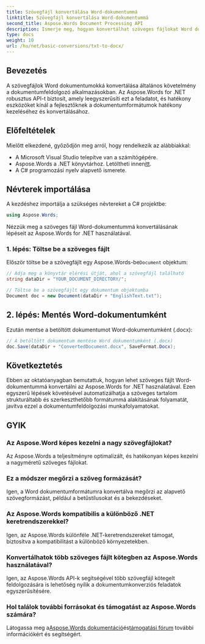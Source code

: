 ```yaml
---
title: Szövegfájl konvertálása Word-dokumentummá
linktitle: Szövegfájl konvertálása Word-dokumentummá
second_title: Aspose.Words Document Processing API
description: Ismerje meg, hogyan konvertálhat szöveges fájlokat Word dokumentumokká az Aspose.Words for .NET használatával. Hatékonyan kezelheti a dokumentumkonverziókat átfogó útmutatónkkal.
type: docs
weight: 10
url: /hu/net/basic-conversions/txt-to-docx/
---
```

## Bevezetés

A szövegfájlok Word dokumentumokká konvertálása általános követelmény a dokumentumfeldolgozó alkalmazásokban. Az Aspose.Words for .NET robusztus API-t biztosít, amely leegyszerűsíti ezt a feladatot, és hatékony eszközöket kínál a fejlesztőknek a dokumentumformátumok hatékony kezeléséhez és konvertálásához.

## Előfeltételek

Mielőtt elkezdené, győződjön meg arról, hogy rendelkezik az alábbiakkal:
- A Microsoft Visual Studio telepítve van a számítógépére.
-  Aspose.Words a .NET könyvtárhoz. Letöltheti innen[itt](https://releases.aspose.com/words/net/).
- A C# programozási nyelv alapvető ismerete.

## Névterek importálása

A kezdéshez importálja a szükséges névtereket a C# projektbe:
```csharp
using Aspose.Words;
```

Nézzük meg a szöveges fájl Word-dokumentummá konvertálásának lépéseit az Aspose.Words for .NET használatával.

### 1. lépés: Töltse be a szöveges fájlt

 Először töltse be a szövegfájlt egy Aspose.Words-be`Document` objektum:
```csharp
// Adja meg a könyvtár elérési útját, ahol a szövegfájl található
string dataDir = "YOUR_DOCUMENT_DIRECTORY/";

// Töltse be a szövegfájlt egy dokumentum objektumba
Document doc = new Document(dataDir + "EnglishText.txt");
```

## 2. lépés: Mentés Word-dokumentumként

Ezután mentse a betöltött dokumentumot Word-dokumentumként (.docx):
```csharp
// A betöltött dokumentum mentése Word dokumentumként (.docx)
doc.Save(dataDir + "ConvertedDocument.docx", SaveFormat.Docx);
```

## Következtetés

Ebben az oktatóanyagban bemutattuk, hogyan lehet szöveges fájlt Word-dokumentummá konvertálni az Aspose.Words for .NET használatával. Ezen egyszerű lépések követésével automatizálhatja a szöveges tartalom strukturáltabb és szerkeszthetőbb formátummá alakításának folyamatát, javítva ezzel a dokumentumfeldolgozási munkafolyamatokat.

## GYIK

### Az Aspose.Word képes kezelni a nagy szövegfájlokat?
Az Aspose.Words a teljesítményre optimalizált, és hatékonyan képes kezelni a nagyméretű szöveges fájlokat.

### Ez a módszer megőrzi a szöveg formázását?
Igen, a Word dokumentumformátumra konvertálva megőrzi az alapvető szövegformázást, például a betűstílusokat és a bekezdéseket.

### Az Aspose.Words kompatibilis a különböző .NET keretrendszerekkel?
Igen, az Aspose.Words különféle .NET-keretrendszereket támogat, biztosítva a kompatibilitást a különböző környezetekben.

### Konvertálhatok több szöveges fájlt kötegben az Aspose.Words használatával?
Igen, az Aspose.Words API-k segítségével több szövegfájl kötegelt feldolgozására is lehetőség nyílik a dokumentumkonverziós feladatok egyszerűsítésére.

### Hol találok további forrásokat és támogatást az Aspose.Words számára?
 Látogassa meg a[Aspose.Words dokumentáció](https://reference.aspose.com/words/net/)és[támogatási fórum](https://forum.aspose.com/c/words/8) további információkért és segítségért.